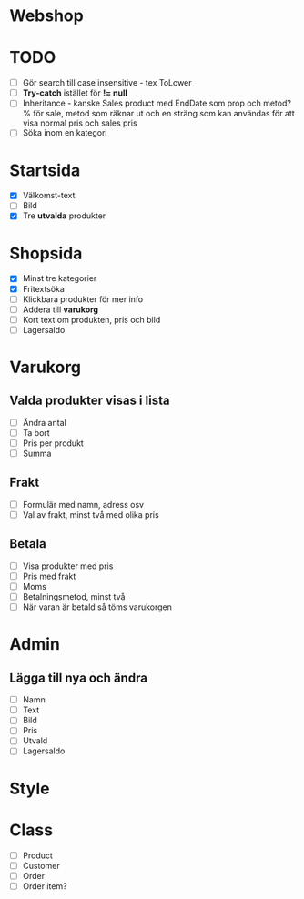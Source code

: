 # Webshop

# TODO

- [ ] Gör search till case insensitive - tex ToLower
- [ ] **Try-catch** istället för **!= null**
- [ ] Inheritance - kanske Sales product med EndDate som prop och metod? % för sale, metod som räknar ut och en sträng som kan användas för att visa normal pris och sales pris
- [ ] Söka inom en kategori

# Startsida

- [x] Välkomst-text
- [ ] Bild
- [x] Tre **utvalda** produkter

# Shopsida

- [x] Minst tre kategorier
- [x] Fritextsöka
- [ ] Klickbara produkter för mer info
- [ ] Addera till **varukorg**
- [ ] Kort text om produkten, pris och bild
- [ ] Lagersaldo

# Varukorg

## Valda produkter visas i lista

- [ ] Ändra antal
- [ ] Ta bort
- [ ] Pris per produkt
- [ ] Summa

## Frakt

- [ ] Formulär med namn, adress osv
- [ ] Val av frakt, minst två med olika pris

## Betala

- [ ] Visa produkter med pris
- [ ] Pris med frakt
- [ ] Moms
- [ ] Betalningsmetod, minst två
- [ ] När varan är betald så töms varukorgen

# Admin

## **Lägga till nya** och **ändra**

- [ ] Namn
- [ ] Text
- [ ] Bild
- [ ] Pris
- [ ] Utvald
- [ ] Lagersaldo

# Style

# Class

- [ ] Product
- [ ] Customer
- [ ] Order
- [ ] Order item?
